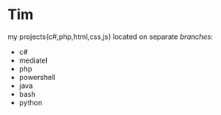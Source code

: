 # Tim
my projects(c#,php,html,css,js) located on separate *branches*:
* c#
* mediatel
* php
* powershell
* java
* bash
* python


